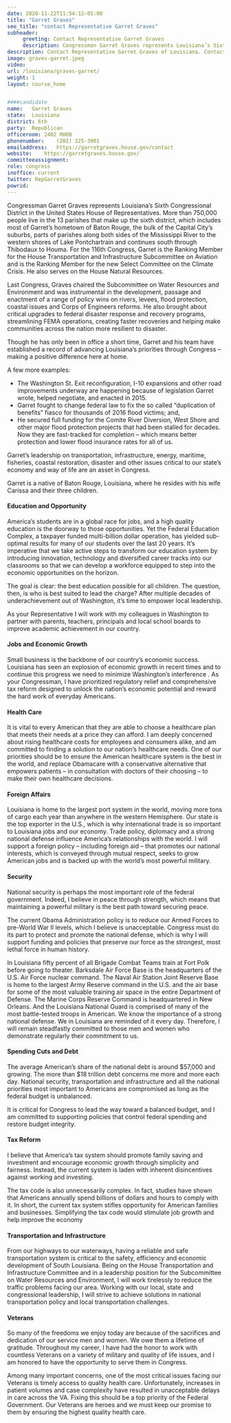```yaml
---
date: 2020-11-22T11:54:12-05:00
title: "Garret Graves"
seo_title: "contact Representative Garret Graves"
subheader:
     greeting: Contact Representative Garret Graves 
     description: Congressman Garret Graves represents Louisiana’s Sixth Congressional District in the United States House of Representatives. 
description: Contact Representative Garret Graves of Louisiana. Contact information for Garret Graves includes email address, phone number, and mailing address.
image: graves-garret.jpeg
video: 
url: /louisiana/graves-garret/
weight: 1
layout: course_home


####candidate
name:	Garret Graves
state:	Louisiana
district: 6th
party:	Republican
officeroom:	2402 RHOB
phonenumber:	(202) 225-3901
emailaddress:	https://garretgraves.house.gov/contact
website:	https://garretgraves.house.gov/
committeeassignment: 
role: congress
inoffice: current
twitter: RepGarretGraves
powrid: 
---
```


Congressman Garret Graves represents Louisiana’s Sixth Congressional District in the United States House of Representatives.  More than 750,000 people live in the 13 parishes that make up the sixth district, which includes most of Garret’s hometown of Baton Rouge, the bulk of the Capital City’s suburbs, parts of parishes along both sides of the Mississippi River to the western shores of Lake Pontchartrain and continues south through Thibodaux to Houma.
For the 116th Congress, Garret is the Ranking Member for the House Transportation and Infrastructure Subcommittee on Aviation and is the Ranking Member for the new Select Committee on the Climate Crisis.  He also serves on the House Natural Resources.

Last Congress, Graves chaired the Subcommittee on Water Resources and Environment and was instrumental in the development, passage and enactment of a range of policy wins on rivers, levees, flood protection, coastal issues and Corps of Engineers reforms. He also brought about critical upgrades to federal disaster response and recovery programs, streamlining FEMA operations, creating faster recoveries and helping make communities across the nation more resilient to disaster.

Though he has only been in office a short time, Garret and his team have established a record of advancing Louisiana’s priorities through Congress – making a positive difference here at home.

A few more examples:

- The Washington St. Exit reconfiguration, I-10 expansions and other road improvements underway are happening because of legislation Garret wrote, helped negotiate, and enacted in 2015.
- Garret fought to change federal law to fix the so called “duplication of benefits” fiasco for thousands of 2016 flood victims; and,
- He secured full funding for the Comite River Diversion, West Shore and other major flood protection projects that had been stalled for decades. Now they are fast-tracked for completion – which means better protection and lower flood insurance rates for all of us.

Garret’s leadership on transportation, infrastructure, energy, maritime, fisheries, coastal restoration, disaster and other issues critical to our state’s economy and way of life are an asset in Congress.

Garret is a native of Baton Rouge, Louisiana, where he resides with his wife Carissa and their three children.

#### Education and Opportunity
America’s students are in a global race for jobs, and a high quality education is the doorway to those opportunities. Yet the Federal Education Complex, a taxpayer funded multi-billion dollar operation, has yielded sub-optimal results for many of our students over the last 20 years. It’s imperative that we take active steps to transform our education system by introducing innovation, technology and diversified career tracks into our classrooms so that we can develop a workforce equipped to step into the economic opportunities on the horizon.  

The goal is clear: the best education possible for all children. The question, then, is who is best suited to lead the charge? After multiple decades of underachievement out of Washington, it’s time to empower local leadership.

As your Representative  I will work with my colleagues in Washington to partner with  parents, teachers, principals and local school boards to improve academic achievement in our country.  

#### Jobs and Economic Growth
Small business is the backbone of our country’s economic success. Louisiana has seen an explosion of economic growth in recent times and to continue this progress we need to minimize Washington’s interference . As your Congressman, I have prioritized regulatory relief  and comprehensive tax reform designed to unlock the nation’s economic potential and reward the hard work of everyday Americans.

#### Health Care
It is vital to every American that they are able to choose a healthcare plan that meets their needs at a price they can afford.  I am deeply concerned about rising healthcare costs for employees and consumers alike, and am committed to finding a solution to our nation’s healthcare needs.  One of our priorities should be to ensure the American healthcare system is the best in the world, and replace Obamacare with a conservative alternative that empowers patients – in consultation with doctors of their choosing – to make their own healthcare decisions. 

#### Foreign Affairs
Louisiana is home to the largest port system in the world, moving more tons of cargo each year than anywhere in the western Hemisphere. Our state is the top exporter in the U.S., which is why international trade is so important to Louisiana jobs and our economy. Trade policy, diplomacy and a strong national defense influence America’s relationships with the world. I will support a foreign policy – including foreign aid – that promotes our national interests, which is conveyed through mutual respect, seeks to grow American jobs and is backed up with the world’s most powerful military. 

#### Security
National security is perhaps the most important role of the federal government. Indeed, I believe in peace through strength, which means that maintaining a powerful military is the best path toward securing peace. 

The current Obama Administration policy is to reduce our Armed Forces to pre-World War II levels, which I believe is unacceptable. Congress must do its part to protect and promote the national defense, which is why I will support funding and policies that preserve our force as the strongest, most lethal force in human history. 

In Louisiana fifty percent of all Brigade Combat Teams train at Fort Polk before going to theater. Barksdale Air Force Base is the headquarters of the U.S. Air Force nuclear command. The Naval Air Station Joint Reserve Base is home to the largest Army Reserve command in the U.S. and the air base for some of the most valuable training air space in the entire Department of Defense. The Marine Corps Reserve Command is headquartered in New Orleans. And the Louisiana National Guard is comprised of many of the most battle-tested troops in American. We know the importance of a strong national defense. We in Louisiana are reminded of it every day. Therefore, I will remain steadfastly committed to those men and women who demonstrate regularly their commitment to us. 

#### Spending Cuts and Debt
The average American’s share of the national debt is around $57,000 and growing. The more than  $18 trillion debt concerns me more and more each day.  National security, transportation and infrastructure and all the national priorities most important to Americans are compromised as long as the federal budget is unbalanced.

It is critical for Congress to lead the way toward a balanced budget, and I am committed to supporting policies that control federal spending and restore budget integrity.

#### Tax Reform
I believe that America’s tax system should promote family saving and investment and encourage economic growth through simplicity and fairness. Instead, the current system is laden with inherent disincentives against working and investing.

The tax code is also unnecessarily complex. In fact, studies have shown that Americans annually spend billions of dollars and hours to comply with it. In short, the current tax system stifles opportunity for American families and businesses. Simplifying the tax code would stimulate job growth and help improve the economy

#### Transportation and Infrastructure
From our highways to our waterways, having a reliable and safe transportation system is critical to the safety, efficiency and economic development of South Louisiana.  Being on the House Transportation and Infrastructure Committee and in a leadership position for the Subcommittee on Water Resources and Environment, I will work tirelessly to reduce the traffic problems facing our area.  Working with our local, state and congressional leadership, I will strive to achieve solutions in national transportation policy and local transportation challenges. 

#### Veterans
So many of the freedoms we enjoy today are because of the sacrifices and dedication of our service men and women. We owe them a lifetime of gratitude. Throughout my career, I have had the honor to work with countless Veterans on a variety of military and quality of life issues, and I am honored to have the opportunity to serve them in Congress. 

Among many important concerns, one of the most critical issues facing our Veterans is timely access to quality health care. Unfortunately, increases in patient volumes and case complexity have resulted in unacceptable delays in care across the VA. Fixing this should be a top priority of the Federal Government.  Our Veterans are heroes and we must keep our promise to them by ensuring the highest quality health care.
